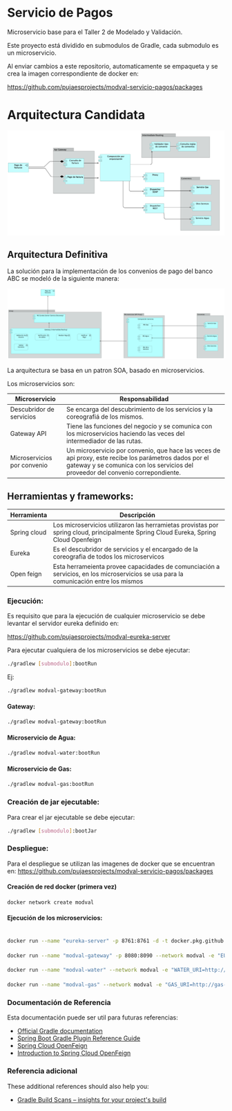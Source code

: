 # Servicio de Pagos

Microservicio base para el Taller 2 de Modelado y Validación.

Este proyecto está dividido en submodulos de Gradle, cada submodulo es un microservicio.

Al enviar cambios a este repositorio, automaticamente se empaqueta y se crea la imagen correspondiente de docker en:

https://github.com/pujaesprojects/modval-servicio-pagos/packages

# Arquitectura Candidata

![alt text](images/arquitectura_candidata.png "Arquitectura candidata")

## Arquitectura Definitiva

La solución para la implementación de los convenios de pago del banco ABC se modeló de la siguiente manera:

![alt text](images/modelo.png "Modelo")

La arquitectura se basa en un patron SOA, basado en microservicios.

Los microservicios son:

| Microservicio  | Responsabilidad |
| -------------  | --------------- |
| Descubridor de servicios | Se encarga del descubrimiento de los servicios y la coreografiá de los mismos. |
| Gateway API    | Tiene las funciones del negocio y se comunica con los microservicios haciendo las veces del intermediador de las rutas. |
| Microservicios por convenio | Un microservicio por convenio, que hace las veces de api proxy, este recibe los parámetros dados por el gateway y se comunica con los servicios del proveedor del convenio correpondiente. |

## Herramientas y frameworks:

| Herramienta  | Descripción |
| -----------  | ----------- |
| Spring cloud | Los microservicios utilizaron las herramietas provistas por spring cloud, principalmente Spring Cloud Eureka, Spring Cloud Openfeign |
| Eureka       | Es el descubridor de servicios y el encargado de la coreografia de todos los microservicos   |
| Open feign   | Esta herrameienta provee capacidades de comunciación a servicios, en los microservicios se usa para la comunicación entre los mismos |

### Ejecución:

Es requisito que para la ejecución de cualquier microservicio se debe levantar el servidor eureka definido en:

https://github.com/pujaesprojects/modval-eureka-server

Para ejecutar cualquiera de los microservicios se debe ejecutar:

```bash
./gradlew [submodulo]:bootRun
```

Ej:

```bash
./gradlew modval-gateway:bootRun
```

#### Gateway:

```bash
./gradlew modval-gateway:bootRun
```

#### Microservicio de Agua:

```bash
./gradlew modval-water:bootRun
```

#### Microservicio de Gas:

```bash
./gradlew modval-gas:bootRun
```

### Creación de jar ejecutable:

Para crear el jar ejecutable se debe ejecutar:

```bash
./gradlew [submodulo]:bootJar
```

### Despliegue:

Para el despliegue se utilizan las imagenes de docker que se encuentran en: https://github.com/pujaesprojects/modval-servicio-pagos/packages

#### Creación de red docker (primera vez)

```bash
docker network create modval
```


#### Ejecución de los microservicios:

```bash

docker run --name "eureka-server" -p 8761:8761 -d -t docker.pkg.github.com/pujaesprojects/modval-eureka-server/registry

docker run --name "modval-gateway" -p 8080:8090 --network modval -e "EUREKA_URI=http://eureka-server:8761/eureka" -d -t docker.pkg.github.com/pujaesprojects/modval-servicio-pagos/modval-gateway

docker run --name "modval-water" --network modval -e "WATER_URI=http://water-service:8080/servicios/pagos/v1" -e "EUREKA_URI=http://eureka-server:8761/eureka" -d -t docker.pkg.github.com/pujaesprojects/modval-servicio-pagos/modval-water

docker run --name "modval-gas" --network modval -e "GAS_URI=http://gas-service-soap_web-services_1:8080/gas-service/PagosService" -e "EUREKA_URI=http://eureka-server:8761/eureka" -d -t docker.pkg.github.com/pujaesprojects/modval-servicio-pagos/modval-gas

```

### Documentación de Referencia
Esta documentación puede ser util para futuras referencias:

* [Official Gradle documentation](https://docs.gradle.org)
* [Spring Boot Gradle Plugin Reference Guide](https://docs.spring.io/spring-boot/docs/2.2.5.RELEASE/gradle-plugin/reference/html/)
* [Spring Cloud OpenFeign](https://cloud.spring.io/spring-cloud-openfeign/reference/html/)
* [Introduction to Spring Cloud OpenFeign](https://www.baeldung.com/spring-cloud-openfeign)


### Referencia adicional
These additional references should also help you:

* [Gradle Build Scans – insights for your project's build](https://scans.gradle.com#gradle)